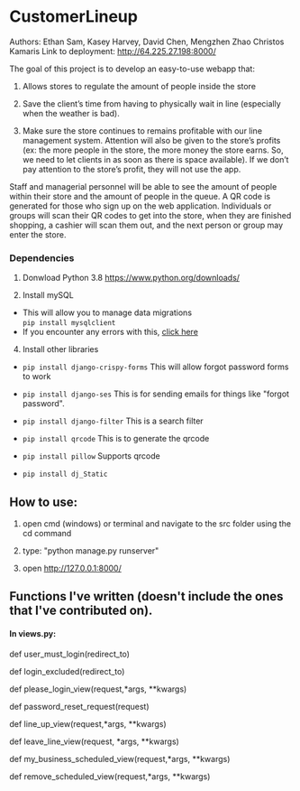 # CustomerLineup 
Authors: Ethan Sam, Kasey Harvey, David Chen, Mengzhen Zhao Christos Kamaris
Link to deployment: http://64.225.27.198:8000/

The goal of this project is to develop an easy-to-use webapp that:
1. Allows stores to regulate the amount of people inside the store

2. Save the client’s time from having to physically wait in line (especially when the
weather is bad). 
3. Make sure the store continues to remains profitable with our line management system. Attention will also be given to the store’s profits (ex: the more people in the store, the more money the store earns. So, we need to let clients in as soon as there is space
available). If we don’t pay attention to the store’s profit, they will not use the app. 

Staff and managerial personnel will be able to see the amount of people within their store and
the amount of people in the queue. A QR code is generated for those who sign up on
the web application. Individuals or groups will scan their QR codes to get into the store,
when they are finished shopping, a cashier will scan them out, and the next person or
group may enter the store.


### Dependencies
1. Donwload Python 3.8 
<https://www.python.org/downloads/>

3. Install mySQL
* This will allow you to manage data migrations\
```pip install mysqlclient```
* If you encounter any errors with this, [click here](https://stackoverflow.com/questions/35190465/virtualenvpython3-4-pip-install-mysqlclient-error)

4. Install other libraries
* ```pip install django-crispy-forms``` This will allow forgot password forms to work

* ```pip install django-ses``` This is for sending emails for things like "forgot password". 

* ```pip install django-filter``` This is a search filter

* ```pip install qrcode``` This is to generate the qrcode
* ```pip install pillow``` Supports qrcode
* ```pip install dj_Static ``` 

## How to use:

1. open cmd (windows) or terminal and navigate to the src folder using the cd command

2. type: "python manage.py runserver"

3. open http://127.0.0.1:8000/

## Functions I've written (doesn't include the ones that I've contributed on).

#### In views.py:
def user_must_login(redirect_to)

def login_excluded(redirect_to)

def please_login_view(request,*args, **kwargs)

def password_reset_request(request)

def line_up_view(request,*args, **kwargs)

def leave_line_view(request, *args, **kwargs)

def my_business_scheduled_view(request,*args, **kwargs)

def remove_scheduled_view(request,*args, **kwargs)

